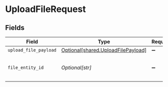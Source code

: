 # UploadFileRequest


## Fields

| Field                                                                              | Type                                                                               | Required                                                                           | Description                                                                        | Example                                                                            |
| ---------------------------------------------------------------------------------- | ---------------------------------------------------------------------------------- | ---------------------------------------------------------------------------------- | ---------------------------------------------------------------------------------- | ---------------------------------------------------------------------------------- |
| `upload_file_payload`                                                              | [Optional[shared.UploadFilePayload]](undefined/models/shared/uploadfilepayload.md) | :heavy_minus_sign:                                                                 | N/A                                                                                |                                                                                    |
| `file_entity_id`                                                                   | *Optional[str]*                                                                    | :heavy_minus_sign:                                                                 | file entity id                                                                     | ef7d985c-2385-44f4-9c71-ae06a52264f8                                               |
